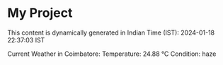 # My Project

This content is dynamically generated in Indian Time (IST): 2024-01-18 22:37:03 IST


Current Weather in Coimbatore:
Temperature: 24.88 °C
Condition: haze

